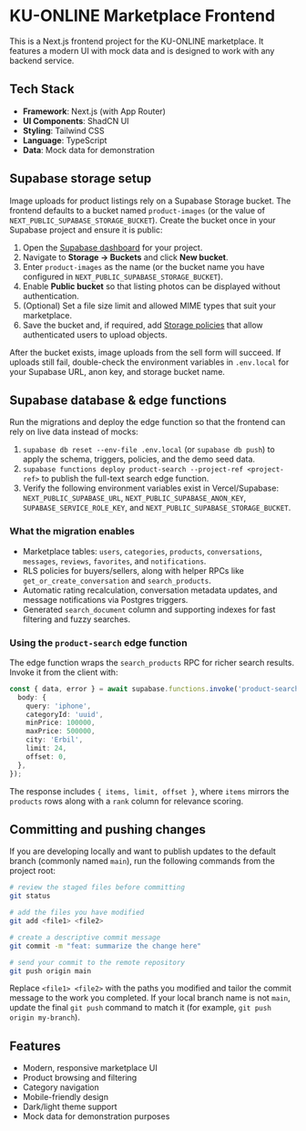 # KU-ONLINE Marketplace Frontend

This is a Next.js frontend project for the KU-ONLINE marketplace. It features a modern UI with mock data and is designed to work with any backend service.

## Tech Stack

- **Framework**: Next.js (with App Router)
- **UI Components**: ShadCN UI
- **Styling**: Tailwind CSS
- **Language**: TypeScript
- **Data**: Mock data for demonstration

## Supabase storage setup

Image uploads for product listings rely on a Supabase Storage bucket. The frontend defaults to a bucket named `product-images` (or the value of `NEXT_PUBLIC_SUPABASE_STORAGE_BUCKET`). Create the bucket once in your Supabase project and ensure it is public:

1. Open the [Supabase dashboard](https://supabase.com/dashboard) for your project.
2. Navigate to **Storage → Buckets** and click **New bucket**.
3. Enter `product-images` as the name (or the bucket name you have configured in `NEXT_PUBLIC_SUPABASE_STORAGE_BUCKET`).
4. Enable **Public bucket** so that listing photos can be displayed without authentication.
5. (Optional) Set a file size limit and allowed MIME types that suit your marketplace.
6. Save the bucket and, if required, add [Storage policies](https://supabase.com/docs/guides/storage#policies) that allow authenticated users to upload objects.

After the bucket exists, image uploads from the sell form will succeed. If uploads still fail, double-check the environment variables in `.env.local` for your Supabase URL, anon key, and storage bucket name.

## Supabase database & edge functions

Run the migrations and deploy the edge function so that the frontend can rely on live data instead of mocks:

1. `supabase db reset --env-file .env.local` (or `supabase db push`) to apply the schema, triggers, policies, and the demo seed data.
2. `supabase functions deploy product-search --project-ref <project-ref>` to publish the full-text search edge function.
3. Verify the following environment variables exist in Vercel/Supabase: `NEXT_PUBLIC_SUPABASE_URL`, `NEXT_PUBLIC_SUPABASE_ANON_KEY`, `SUPABASE_SERVICE_ROLE_KEY`, and `NEXT_PUBLIC_SUPABASE_STORAGE_BUCKET`.

### What the migration enables

- Marketplace tables: `users`, `categories`, `products`, `conversations`, `messages`, `reviews`, `favorites`, and `notifications`.
- RLS policies for buyers/sellers, along with helper RPCs like `get_or_create_conversation` and `search_products`.
- Automatic rating recalculation, conversation metadata updates, and message notifications via Postgres triggers.
- Generated `search_document` column and supporting indexes for fast filtering and fuzzy searches.

### Using the `product-search` edge function

The edge function wraps the `search_products` RPC for richer search results. Invoke it from the client with:

```ts
const { data, error } = await supabase.functions.invoke('product-search', {
  body: {
    query: 'iphone',
    categoryId: 'uuid',
    minPrice: 100000,
    maxPrice: 500000,
    city: 'Erbil',
    limit: 24,
    offset: 0,
  },
});
```

The response includes `{ items, limit, offset }`, where `items` mirrors the `products` rows along with a `rank` column for relevance scoring.

## Committing and pushing changes

If you are developing locally and want to publish updates to the default branch (commonly named `main`), run the following commands from the project root:

```bash
# review the staged files before committing
git status

# add the files you have modified
git add <file1> <file2>

# create a descriptive commit message
git commit -m "feat: summarize the change here"

# send your commit to the remote repository
git push origin main
```

Replace `<file1> <file2>` with the paths you modified and tailor the commit message to the work you completed. If your local branch name is not `main`, update the final `git push` command to match it (for example, `git push origin my-branch`).

## Features

- Modern, responsive marketplace UI
- Product browsing and filtering
- Category navigation
- Mobile-friendly design
- Dark/light theme support
- Mock data for demonstration purposes
